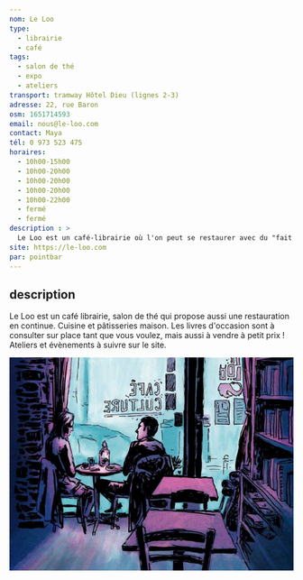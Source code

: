 ```yaml
---
nom: Le Loo
type: 
  - librairie
  - café
tags:
  - salon de thé
  - expo
  - ateliers
transport: tramway Hôtel Dieu (lignes 2-3)
adresse: 22, rue Baron
osm: 1651714593
email: nous@le-loo.com
contact: Maya
tél: 0 973 523 475
horaires:
  - 10h00-15h00
  - 10h00-20h00
  - 10h00-20h00
  - 10h00-20h00
  - 10h00-22h00
  - fermé
  - fermé
description : >
  Le Loo est un café-librairie où l'on peut se restaurer avec du "fait maison" tout en savourant un bon bouquin.
site: https://le-loo.com
par: pointbar
---
```


## description

Le Loo est un café librairie, salon de thé qui propose aussi une restauration en continue. Cuisine et pâtisseries maison. Les livres d'occasion sont à consulter sur place tant que vous voulez, mais aussi à vendre à petit prix ! Ateliers et évènements à suivre sur le site.  

![Le Loo](./media/le-loo.jpg)
